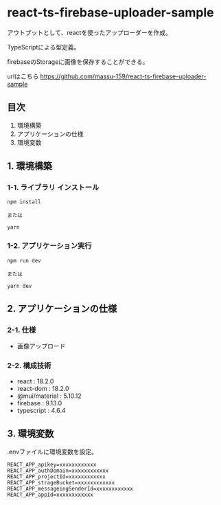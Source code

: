 # react-ts-firebase-uploader-sample
アウトプットとして、reactを使ったアップローダーを作成。

TypeScriptによる型定義。

firebaseのStorageに画像を保存することができる。

urlはこちら
https://github.com/massu-159/react-ts-firebase-uploader-sample

## 目次
1. 環境構築
2. アプリケーションの仕様
3. 環境変数

## 1. 環境構築

### 1-1. ライブラリ インストール

```
npm install

または

yarn
```

### 1-2. アプリケーション実行

```
npm run dev

または

yarn dev
```

## 2. アプリケーションの仕様

### 2-1. 仕様
- 画像アップロード

### 2-2. 構成技術
- react : 18.2.0
- react-dom : 18.2.0
- @mui/material : 5.10.12
- firebase : 9.13.0
- typescript : 4.6.4

## 3. 環境変数
.envファイルに環境変数を設定。
```
REACT_APP_apikey=xxxxxxxxxxxx
REACT_APP_authDomain=xxxxxxxxxxxx
REACT_APP_projectId=xxxxxxxxxxxx
REACT_APP_strageBucket=xxxxxxxxxxxx
REACT_APP_messageingSenderId=xxxxxxxxxxxx
REACT_APP_appId=xxxxxxxxxxxx
```